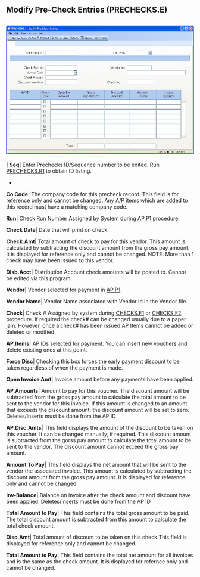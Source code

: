 ## Modify Pre-Check Entries (PRECHECKS.E)
<PageHeader />

##

![](./PRECHECKS-E-1.jpg)

| **Seq**|  Enter Prechecks ID/Sequence number to be edited. Run
[PRECHECKS.R1](../PRECHECKS-R1/README.md) to obtain ID listing.

-  
**Co Code**|  The company code for this precheck record. This field is for
reference only and cannot be changed. Any A/P items which are added to this
record must have a matching company code.

**Run**|  Check Run Number Assigned by System during [AP.P1](../AP-P1/README.md)
procedure.

**Check Date**|  Date that will print on check.

**Check.Amt**|  Total amount of check to pay for this vendor. This amount is
calculated by subtracting the discount amount from the gross pay amount. It is
displayed for reference only and cannot be changed. NOTE: More than 1 check
may have been issued to this vendor.

**Disb.Acct**|  Distribution Account check amounts will be posted to. Cannot
be edited via this program.

**Vendor**|  Vendor selected for payment in [AP.P1](../AP-P1/README.md).

**Vendor Name**|  Vendor Name associated with Vendor Id in the Vendor file.

**Check**|  Check # Assigned by system during [CHECKS.F1](../CHECKS-F1/README.md) or
[CHECKS.F2](../CHECKS-F2/README.md) procedure. If required the check# can be changed
usually due to a paper jam. However, once a check# has been issued AP Items
cannot be added or deleted or modified.

**AP.Items**|  AP IDs selected for payment. You can insert new vouchers and
delete existing ones at this point.

**Force Disc**|  Checking this box forces the early payment discount to be
taken regardless of when the payment is made.

**Open Invoice Amt**|  Invoice amount before any payments have been applied.

**AP.Amounts**|  Amount to pay for this voucher. The discount amount will be
subtracted from the gross pay amount to calculate the total amount to be sent
to the vendor for this invoice. If this amount is changed to an amount that
exceeds the discount amount, the discount amount will be set to zero.
Deletes/Inserts must be done from the AP ID

**AP.Disc.Amts**|  This field displays the amount of the discount to be taken
on this voucher. It can be changed manually, if required. This discount amount
is subtracted from the gorss pay amount to calculate the total amount to be
sent to the vendor. The discount amount cannot exceed the gross pay amount.

**Amount To Pay**|  This field displays the net amount that will be sent to
the vendor the associated invoice. This amount is calculated by subtracting
the discount amount from the gross pay amount. It is displayed for reference
only and cannot be changed.

**Inv-Balance**|  Balance on invoice after the check amount and discount have
been applied. Deletes/Inserts must be done from the AP ID

**Total Amount to Pay**|  This field contains the total gross amount to be
paid. The total discount amount is subtracted from this amount to calculate
the total check amount.

**Disc.Amt**|  Total amount of discount to be taken on this check This field
is displayed for reference only and cannot be changed.

**Total Amount to Pay**|  This field contains the total net amount for all
invoices and is the same as the check amount. It is displayed for refernce
only and cannot be changed.


<badge text= "Version 8.10.57 " vertical="middle" />

<PageFooter />

